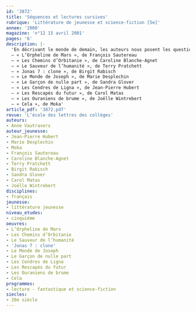```yaml
---
id: '3872'
title: 'Séquences et lectures cursives'
rubrique: 'Littérature de jeunesse et science-fiction [5e]'
annee: '2000'
magazine: 'n°12 15 avril 2001'
pages: '6'
description: |-
  'En décrivant le monde de demain, les auteurs nous posent les questions d’aujourd’hui. Les romans de science-fiction racontent des aventures extraordinaires, tout en nous amenant à réfléchir. La sélection proposée ici aborde des problèmes variés, qui permettent de nombreux débats.
  – « L’Orpheline de Mars », de François Sautereau
  – « Les Chemins d’Orbitanie », de Caroline Blanche-Agnet
  – « Le Sauveur de l’humanité », de Terry Pratchett
  – « Jonas 7 : clone », de Birgit Rabisch
  – « Le Monde de Joseph », de Marie Desplechin
  – « Le Garçon de nulle part », de Sandra Glover
  – « Les Cendres de Ligna », de Jean-Pierre Hubert
  – « Les Rescapés du futur », de Carol Matas
  – « Les Ouraniens de brume », de Joëlle Wintrebert
  – « Cela », de Moka'
article_pdf: '3872.pdf'
revue: 'L’école des lettres des collèges'
auteurs:
- Anne Vautravers
auteur_jeunesse:
- Jean-Pierre Hubert
- Marie Desplechin
- Moka
- François Sautereau
- Caroline Blanche-Agnet
- Terry Pratchett
- Birgit Rabisch
- Sandra Glover
- Carol Matas
- Joëlle Wintrebert
disciplines:
- français
jeunesse:
- littérature jeunesse
niveau_etudes:
- cinquième
oeuvres:
- L’Orpheline de Mars
- Les Chemins d’Orbitanie
- Le Sauveur de l’humanité
- 'Jonas 7 : clone'
- Le Monde de Joseph
- Le Garçon de nulle part
- Les Cendres de Ligna
- Les Rescapés du futur
- Les Ouraniens de brume
- Cela
programmes:
- lecture - fantastique et science-fiction
siecles:
- 20e siècle
---
```


